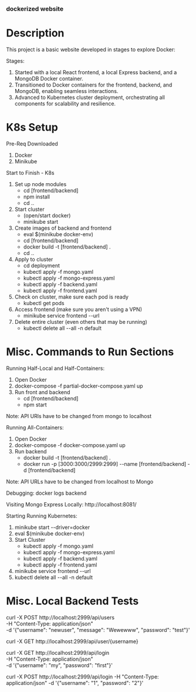 ### dockerized website

# Description

This project is a basic website developed in stages to explore Docker:

Stages:

1. Started with a local React frontend, a local Express backend, and a MongoDB Docker container.
2. Transitioned to Docker containers for the frontend, backend, and MongoDB, enabling seamless interactions.
3. Advanced to Kubernetes cluster deployment, orchestrating all components for scalability and resilience.


# K8s Setup

Pre-Req Downloaded
1. Docker
2. Minikube

Start to Finish - K8s
1. Set up node modules
    - cd [frontend/backend]
    - npm install
    - cd ..
2. Start cluster
    - (open/start docker) 
    - minikube start
3. Create images of backend and frontend
    - eval $(minikube docker-env)
    - cd [frontend/backend]
    - docker build -t [frontend/backend] .
    - cd ..
4. Apply to cluster
    - cd deployment
    - kubectl apply -f mongo.yaml
    - kubectl apply -f mongo-express.yaml
    - kubectl apply -f backend.yaml
    - kubectl apply -f frontend.yaml
5. Check on cluster, make sure each pod is ready
    - kubectl get pods
6. Access frontend (make sure you aren't using a VPN)
    - minikube service frontend --url
7. Delete entire cluster (even others that may be running)
    - kubectl delete all --all -n default


# Misc. Commands to Run Sections

Running Half-Local and Half-Containers:
1. Open Docker
2. docker-compose -f partial-docker-compose.yaml up
3. Run front and backend
    - cd [frontend/backend]
    - npm start

Note: API URls have to be changed from mongo to localhost

Running All-Containers:
1. Open Docker
2. docker-compose -f docker-compose.yaml up
3. Run backend
    - docker build -t [frontend/backend] .
    - docker run -p [3000:3000/2999:2999] --name [frontend/backend] -d [frontend/backend]

Note: API URLs have to be changed from localhost to Mongo

Debugging: docker logs backend

Visiting Mongo Express Locally: http://localhost:8081/

Starting Running Kubernetes:
1. minikube start --driver=docker
2. eval $(minikube docker-env)
3.  Start Cluster
    - kubectl apply -f mongo.yaml
    - kubectl apply -f mongo-express.yaml
    - kubectl apply -f backend.yaml
    - kubectl apply -f frontend.yaml
4. minikube service frontend --url
5. kubectl delete all --all -n default

# Misc. Local Backend Tests

curl -X POST http://localhost:2999/api/users \
-H "Content-Type: application/json" \
-d '{"username": "newuser", "message": "Wewewww", "password": "test"}'

curl -X GET http://localhost:2999/api/user/{username}

curl -X GET http://localhost:2999/api/login \
-H "Content-Type: application/json" \
-d '{"username": "my", "password": "first"}'

curl -X POST http://localhost:2999/api/login -H "Content-Type: application/json" -d '{"username": "1", "password": "2"}'
